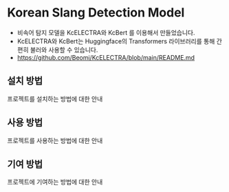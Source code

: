 # Korean Slang Detection Model 

- 비속어 탐지 모델을 KcELECTRA와 KcBert 를 이용해서 만들었습니다.
- KcELECTRA와 KcBert는 Huggingface의 Transformers 라이브러리를 통해 간편히 불러와 사용할 수 있습니다.
- https://github.com/Beomi/KcELECTRA/blob/main/README.md

## 설치 방법

프로젝트를 설치하는 방법에 대한 안내

## 사용 방법

프로젝트를 사용하는 방법에 대한 안내

## 기여 방법

프로젝트에 기여하는 방법에 대한 안내
